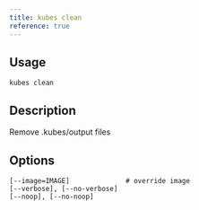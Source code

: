 ```yaml
---
title: kubes clean
reference: true
---
```


## Usage

    kubes clean

## Description

Remove .kubes/output files


## Options

```
[--image=IMAGE]              # override image
[--verbose], [--no-verbose]  
[--noop], [--no-noop]        
```

